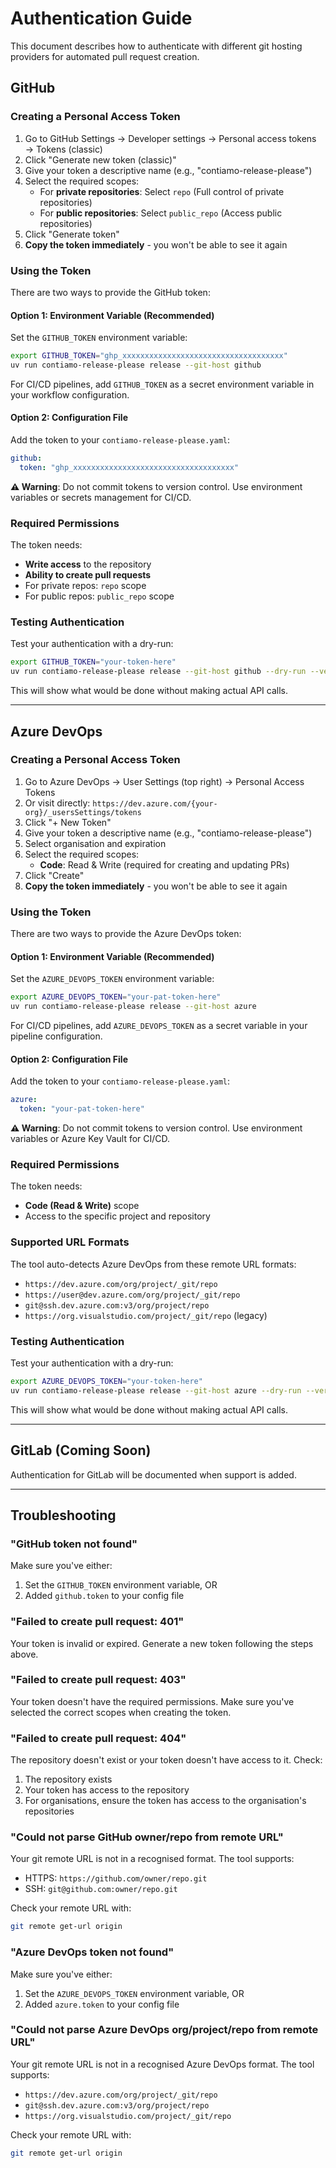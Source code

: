 # Authentication Guide

This document describes how to authenticate with different git hosting providers for automated pull request creation.

## GitHub

### Creating a Personal Access Token

1. Go to GitHub Settings → Developer settings → Personal access tokens → Tokens (classic)
2. Click "Generate new token (classic)"
3. Give your token a descriptive name (e.g., "contiamo-release-please")
4. Select the required scopes:
   - For **private repositories**: Select `repo` (Full control of private repositories)
   - For **public repositories**: Select `public_repo` (Access public repositories)
5. Click "Generate token"
6. **Copy the token immediately** - you won't be able to see it again

### Using the Token

There are two ways to provide the GitHub token:

#### Option 1: Environment Variable (Recommended)

Set the `GITHUB_TOKEN` environment variable:

```bash
export GITHUB_TOKEN="ghp_xxxxxxxxxxxxxxxxxxxxxxxxxxxxxxxxxxxx"
uv run contiamo-release-please release --git-host github
```

For CI/CD pipelines, add `GITHUB_TOKEN` as a secret environment variable in your workflow configuration.

#### Option 2: Configuration File

Add the token to your `contiamo-release-please.yaml`:

```yaml
github:
  token: "ghp_xxxxxxxxxxxxxxxxxxxxxxxxxxxxxxxxxxxx"
```

**⚠️ Warning**: Do not commit tokens to version control. Use environment variables or secrets management for CI/CD.

### Required Permissions

The token needs:
- **Write access** to the repository
- **Ability to create pull requests**
- For private repos: `repo` scope
- For public repos: `public_repo` scope

### Testing Authentication

Test your authentication with a dry-run:

```bash
export GITHUB_TOKEN="your-token-here"
uv run contiamo-release-please release --git-host github --dry-run --verbose
```

This will show what would be done without making actual API calls.

---

## Azure DevOps

### Creating a Personal Access Token

1. Go to Azure DevOps → User Settings (top right) → Personal Access Tokens
2. Or visit directly: `https://dev.azure.com/{your-org}/_usersSettings/tokens`
3. Click "+ New Token"
4. Give your token a descriptive name (e.g., "contiamo-release-please")
5. Select organisation and expiration
6. Select the required scopes:
   - **Code**: Read & Write (required for creating and updating PRs)
7. Click "Create"
8. **Copy the token immediately** - you won't be able to see it again

### Using the Token

There are two ways to provide the Azure DevOps token:

#### Option 1: Environment Variable (Recommended)

Set the `AZURE_DEVOPS_TOKEN` environment variable:

```bash
export AZURE_DEVOPS_TOKEN="your-pat-token-here"
uv run contiamo-release-please release --git-host azure
```

For CI/CD pipelines, add `AZURE_DEVOPS_TOKEN` as a secret variable in your pipeline configuration.

#### Option 2: Configuration File

Add the token to your `contiamo-release-please.yaml`:

```yaml
azure:
  token: "your-pat-token-here"
```

**⚠️ Warning**: Do not commit tokens to version control. Use environment variables or Azure Key Vault for CI/CD.

### Required Permissions

The token needs:
- **Code (Read & Write)** scope
- Access to the specific project and repository

### Supported URL Formats

The tool auto-detects Azure DevOps from these remote URL formats:
- `https://dev.azure.com/org/project/_git/repo`
- `https://user@dev.azure.com/org/project/_git/repo`
- `git@ssh.dev.azure.com:v3/org/project/repo`
- `https://org.visualstudio.com/project/_git/repo` (legacy)

### Testing Authentication

Test your authentication with a dry-run:

```bash
export AZURE_DEVOPS_TOKEN="your-token-here"
uv run contiamo-release-please release --git-host azure --dry-run --verbose
```

This will show what would be done without making actual API calls.

---

## GitLab (Coming Soon)

Authentication for GitLab will be documented when support is added.

---

## Troubleshooting

### "GitHub token not found"

Make sure you've either:
1. Set the `GITHUB_TOKEN` environment variable, OR
2. Added `github.token` to your config file

### "Failed to create pull request: 401"

Your token is invalid or expired. Generate a new token following the steps above.

### "Failed to create pull request: 403"

Your token doesn't have the required permissions. Make sure you've selected the correct scopes when creating the token.

### "Failed to create pull request: 404"

The repository doesn't exist or your token doesn't have access to it. Check:
1. The repository exists
2. Your token has access to the repository
3. For organisations, ensure the token has access to the organisation's repositories

### "Could not parse GitHub owner/repo from remote URL"

Your git remote URL is not in a recognised format. The tool supports:
- HTTPS: `https://github.com/owner/repo.git`
- SSH: `git@github.com:owner/repo.git`

Check your remote URL with:
```bash
git remote get-url origin
```

### "Azure DevOps token not found"

Make sure you've either:
1. Set the `AZURE_DEVOPS_TOKEN` environment variable, OR
2. Added `azure.token` to your config file

### "Could not parse Azure DevOps org/project/repo from remote URL"

Your git remote URL is not in a recognised Azure DevOps format. The tool supports:
- `https://dev.azure.com/org/project/_git/repo`
- `git@ssh.dev.azure.com:v3/org/project/repo`
- `https://org.visualstudio.com/project/_git/repo`

Check your remote URL with:
```bash
git remote get-url origin
```
